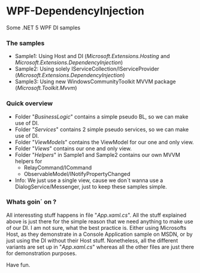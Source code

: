 # WPF-DependencyInjection
Some .NET 5 WPF DI samples

### The samples

* Sample1: Using Host and DI (*Microsoft.Extensions.Hosting* and *Microsoft.Extensions.DependencyInjection*)
* Sample2: Using solely IServiceCollection/IServiceProvider (*Microsoft.Extensions.DependencyInjection*)
* Sample3: Using new WindowsCommunityToolkit MVVM package (*Microsoft.Toolkit.Mvvm*)

### Quick overview

* Folder "*BusinessLogic*" contains a simple pseudo BL, so we can make use of DI.
* Folder "*Services*" contains 2 simple pseudo services, so we can make use of DI.
* Folder "*ViewModels*" contains the ViewModel for our one and only view.
* Folder "*Views*" contains our one and only view.
* Folder "*Helpers*" in Sample1 and Sample2 contains our own MVVM helpers for
  * RelayCommand/ICommand
  * ObservableModel/INotifyPropertyChanged
* Info: We just use a single view, cause we don´t wanna use a DialogService/Messenger, just to keep these samples simple.

### Whats goin´ on ?

All interessting stuff happens in file "*App.xaml.cs*". All the stuff explained above is just there for the simple reason that we need anything to make use of our DI. I am not sure, what the best practice is. Either using Microsofts Host, as they demonstrate in a Console Application sample on MSDN, or by just using the DI without their Host stuff. Nonetheless, all the different variants are set up in "*App.xaml.cs*" whereas all the other files are just there for demonstration purposes.

Have fun.

